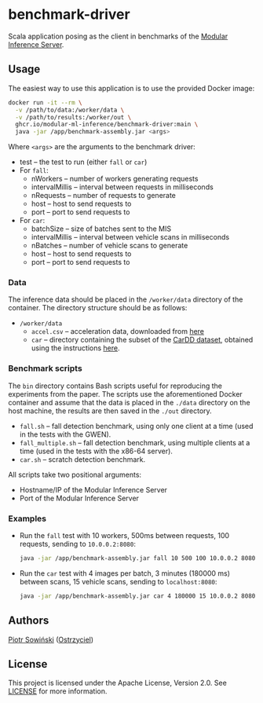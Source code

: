 # benchmark-driver

Scala application posing as the client in benchmarks of the [Modular Inference Server](https://github.com/Modular-ML-inference/inference-server).

## Usage

The easiest way to use this application is to use the provided Docker image:

```bash
docker run -it --rm \
  -v /path/to/data:/worker/data \
  -v /path/to/results:/worker/out \
  ghcr.io/modular-ml-inference/benchmark-driver:main \
  java -jar /app/benchmark-assembly.jar <args>
```

Where `<args>` are the arguments to the benchmark driver:

- test – the test to run (either `fall` or `car`)
- For `fall`:
  - nWorkers – number of workers generating requests
  - intervalMillis – interval between requests in milliseconds
  - nRequests – number of requests to generate
  - host – host to send requests to
  - port – port to send requests to
- For `car`:
  - batchSize – size of batches sent to the MIS
  - intervalMillis – interval between vehicle scans in milliseconds
  - nBatches – number of vehicle scans to generate
  - host – host to send requests to
  - port – port to send requests to

### Data

The inference data should be placed in the `/worker/data` directory of the container. The directory structure should be as follows:

- `/worker/data`
  - `accel.csv` – acceleration data, downloaded from [here](https://github.com/Modular-ML-inference/ml-usecase/blob/main/fall_detection/data/test_accel.csv)
  - `car` – directory containing the subset of the [CarDD dataset](https://cardd-ustc.github.io/), obtained using the instructions [here](https://github.com/Modular-ML-inference/ml-usecase).

### Benchmark scripts

The `bin` directory contains Bash scripts useful for reproducing the experiments from the paper. The scripts use the aforementioned Docker container and assume that the data is placed in the `./data` directory on the host machine, the results are then saved in the `./out` directory.

- `fall.sh` – fall detection benchmark, using only one client at a time (used in the tests with the GWEN).
- `fall_multiple.sh` – fall detection benchmark, using multiple clients at a time (used in the tests with the x86-64 server).
- `car.sh` – scratch detection benchmark.

All scripts take two positional arguments:

- Hostname/IP of the Modular Inference Server
- Port of the Modular Inference Server

### Examples

- Run the `fall` test with 10 workers, 500ms between requests, 100 requests, sending to `10.0.0.2:8080`:
    ```bash
    java -jar /app/benchmark-assembly.jar fall 10 500 100 10.0.0.2 8080
    ```
- Run the `car` test with 4 images per batch, 3 minutes (180000 ms) between scans, 15 vehicle scans, sending to `localhost:8080`:
    ```bash
    java -jar /app/benchmark-assembly.jar car 4 180000 15 10.0.0.2 8080
    ```

## Authors

[Piotr Sowiński](https://orcid.org/0000-0002-2543-9461) ([Ostrzyciel](https://github.com/Ostrzyciel))

## License

This project is licensed under the Apache License, Version 2.0. See [LICENSE](LICENSE) for more information.
